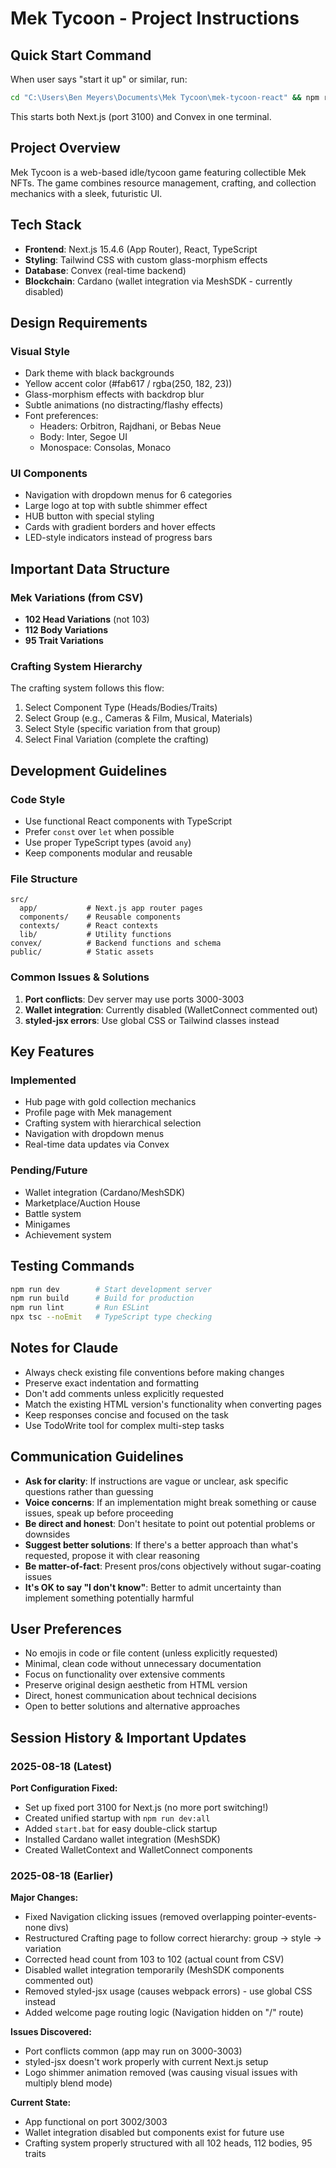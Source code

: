 # Mek Tycoon - Project Instructions

## Quick Start Command
When user says "start it up" or similar, run:
```bash
cd "C:\Users\Ben Meyers\Documents\Mek Tycoon\mek-tycoon-react" && npm run dev:all
```
This starts both Next.js (port 3100) and Convex in one terminal.

## Project Overview
Mek Tycoon is a web-based idle/tycoon game featuring collectible Mek NFTs. The game combines resource management, crafting, and collection mechanics with a sleek, futuristic UI.

## Tech Stack
- **Frontend**: Next.js 15.4.6 (App Router), React, TypeScript
- **Styling**: Tailwind CSS with custom glass-morphism effects
- **Database**: Convex (real-time backend)
- **Blockchain**: Cardano (wallet integration via MeshSDK - currently disabled)

## Design Requirements

### Visual Style
- Dark theme with black backgrounds
- Yellow accent color (#fab617 / rgba(250, 182, 23))
- Glass-morphism effects with backdrop blur
- Subtle animations (no distracting/flashy effects)
- Font preferences:
  - Headers: Orbitron, Rajdhani, or Bebas Neue
  - Body: Inter, Segoe UI
  - Monospace: Consolas, Monaco

### UI Components
- Navigation with dropdown menus for 6 categories
- Large logo at top with subtle shimmer effect
- HUB button with special styling
- Cards with gradient borders and hover effects
- LED-style indicators instead of progress bars

## Important Data Structure

### Mek Variations (from CSV)
- **102 Head Variations** (not 103)
- **112 Body Variations**
- **95 Trait Variations**

### Crafting System Hierarchy
The crafting system follows this flow:
1. Select Component Type (Heads/Bodies/Traits)
2. Select Group (e.g., Cameras & Film, Musical, Materials)
3. Select Style (specific variation from that group)
4. Select Final Variation (complete the crafting)

## Development Guidelines

### Code Style
- Use functional React components with TypeScript
- Prefer `const` over `let` when possible
- Use proper TypeScript types (avoid `any`)
- Keep components modular and reusable

### File Structure
```
src/
  app/           # Next.js app router pages
  components/    # Reusable components
  contexts/      # React contexts
  lib/           # Utility functions
convex/          # Backend functions and schema
public/          # Static assets
```

### Common Issues & Solutions
1. **Port conflicts**: Dev server may use ports 3000-3003
2. **Wallet integration**: Currently disabled (WalletConnect commented out)
3. **styled-jsx errors**: Use global CSS or Tailwind classes instead

## Key Features

### Implemented
- Hub page with gold collection mechanics
- Profile page with Mek management
- Crafting system with hierarchical selection
- Navigation with dropdown menus
- Real-time data updates via Convex

### Pending/Future
- Wallet integration (Cardano/MeshSDK)
- Marketplace/Auction House
- Battle system
- Minigames
- Achievement system

## Testing Commands
```bash
npm run dev        # Start development server
npm run build      # Build for production
npm run lint       # Run ESLint
npx tsc --noEmit   # TypeScript type checking
```

## Notes for Claude
- Always check existing file conventions before making changes
- Preserve exact indentation and formatting
- Don't add comments unless explicitly requested
- Match the existing HTML version's functionality when converting pages
- Keep responses concise and focused on the task
- Use TodoWrite tool for complex multi-step tasks

## Communication Guidelines
- **Ask for clarity**: If instructions are vague or unclear, ask specific questions rather than guessing
- **Voice concerns**: If an implementation might break something or cause issues, speak up before proceeding
- **Be direct and honest**: Don't hesitate to point out potential problems or downsides
- **Suggest better solutions**: If there's a better approach than what's requested, propose it with clear reasoning
- **Be matter-of-fact**: Present pros/cons objectively without sugar-coating issues
- **It's OK to say "I don't know"**: Better to admit uncertainty than implement something potentially harmful

## User Preferences
- No emojis in code or file content (unless explicitly requested)
- Minimal, clean code without unnecessary documentation
- Focus on functionality over extensive comments
- Preserve original design aesthetic from HTML version
- Direct, honest communication about technical decisions
- Open to better solutions and alternative approaches

## Session History & Important Updates

### 2025-08-18 (Latest)
**Port Configuration Fixed:**
- Set up fixed port 3100 for Next.js (no more port switching!)
- Created unified startup with `npm run dev:all`
- Added `start.bat` for easy double-click startup
- Installed Cardano wallet integration (MeshSDK)
- Created WalletContext and WalletConnect components

### 2025-08-18 (Earlier)
**Major Changes:**
- Fixed Navigation clicking issues (removed overlapping pointer-events-none divs)
- Restructured Crafting page to follow correct hierarchy: group → style → variation
- Corrected head count from 103 to 102 (actual count from CSV)
- Disabled wallet integration temporarily (MeshSDK components commented out)
- Removed styled-jsx usage (causes webpack errors) - use global CSS instead
- Added welcome page routing logic (Navigation hidden on "/" route)

**Issues Discovered:**
- Port conflicts common (app may run on 3000-3003)
- styled-jsx doesn't work properly with current Next.js setup
- Logo shimmer animation removed (was causing visual issues with multiply blend mode)

**Current State:**
- App functional on port 3002/3003
- Wallet integration disabled but components exist for future use
- Crafting system properly structured with all 102 heads, 112 bodies, 95 traits